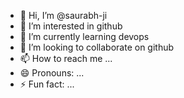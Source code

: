 - 👋 Hi, I’m @saurabh-ji
- 👀 I’m interested in github
- 🌱 I’m currently learning devops
- 💞️ I’m looking to collaborate on github
- 📫 How to reach me ...
- 😄 Pronouns: ...
- ⚡ Fun fact: ...

<!---
saurabh-ji/saurabh-ji is a ✨ special ✨ repository because its `README.md` (this file) appears on your GitHub profile.
You can click the Preview link to take a look at your changes.
--->
